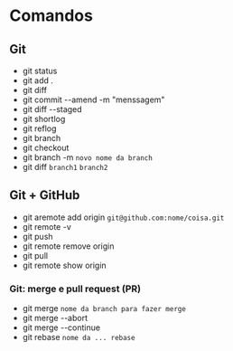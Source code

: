 # Comandos

## Git
- git status
- git add .
- git diff
- git commit --amend -m "menssagem"
- git diff --staged
- git shortlog
- git reflog
- git branch
- git checkout
- git branch -m `novo nome da branch`
- git diff `branch1` `branch2`

## Git + GitHub
- git aremote add origin `git@github.com:nome/coisa.git`
- git remote -v
- git push
- git remote remove origin
- git pull
- git remote show origin

### Git:  merge e pull request (PR)
- git merge `nome da branch para fazer merge`
- git merge --abort
- git merge --continue
- git rebase `nome da ... rebase`
